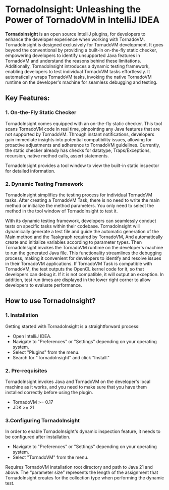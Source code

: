 # TornadoInsight: Unleashing the Power of TornadoVM in IntelliJ IDEA

**TornadoInsight** is an open source IntelliJ plugins, 
for developers to enhance the developer experience 
when working with TornadoVM. TornadoInsight is designed 
exclusively for TornadoVM development. It goes beyond 
the conventional by providing a built-in on-the-fly static 
checker, empowering developers to identify unsupported 
Java features in TornadoVM and understand the reasons behind
these limitations. Additionally, TornadoInsight introduces a 
dynamic testing framework, enabling developers to test individual
TornadoVM tasks effortlessly. It automatically wraps TornadoVM tasks, 
invoking the native TornadoVM runtime on the developer's machine
for seamless debugging and testing. 

## Key Features:
### 1. On-the-Fly Static Checker
TornadoInsight comes equipped with an on-the-fly static checker. 
This tool scans TornadoVM code in real time, pinpointing any 
Java features that are not supported by TornadoVM. Through 
instant notifications, developers gain immediate insights into 
potential compatibility issues, allowing for proactive adjustments 
and adherence to TornadoVM guidelines. Currently, the static checker 
already has checks for datatype, Traps/Exceptions, recursion, native
method calls, assert statements. 

TornadoInsight provides a tool window to view the built-in 
static inspector for detailed information.

### 2. Dynamic Testing Framework
TornadoInsight simplifies the testing process for individual TornadoVM tasks. 
After creating a TornadoVM Task, there is no need to write the main method
or initialize the method parameters. You only need to select the method in 
the tool window of TornadoInsight to test it. 

With its dynamic testing framework, developers can seamlessly conduct tests on
specific tasks within their codebase. TornadoInsight will dynamically generate a
test file and guide the automatic generation of the Main method and the 
Taskgraph required by TornadoVM, And automatically create and initialize 
variables according to parameter types. Then TornadoInsight invokes the 
TornadoVM runtime on the developer's machine to run the generated Java file.
This functionality streamlines the debugging process, making it convenient 
for developers to identify and resolve issues in their TornadoVM applications.
If TornadoVM Task is compatible with TornadoVM, the test outputs the OpenCL
kernel code for it, so that developers can debug it. If it is not compatible, 
it will output an exception. In addition, test run times are displayed in 
the lower right corner to allow developers to evaluate performance.

## How to use TornadoInsight?
### 1. Installation

Getting started with TornadoInsight is a straightforward process:

- Open IntelliJ IDEA.
- Navigate to "Preferences" or "Settings" depending on your operating system.
- Select "Plugins" from the menu.
- Search for "TornadoInsight" and click "Install."

### 2. Pre-requisites
TornadoInsight invokes Java and TornadoVM on the developer's local machine as it works, and you need to make sure that you have them installed correctly before using the plugin.
- TornadoVM >= 0.17
- JDK >= 21

### 3.Configuring TornadoInsight
In order to enable TornadoInsight's dynamic inspection feature, it needs to be configured after installation.
- Navigate to "Preferences" or "Settings" depending on your operating system.
- Select "TornadoVM" from the menu.

Requires TornadoVM installation root directory and path to Java 21 
and above. The “parameter size” represents the length of the assignment
that TornadoInsight creates for the collection type when performing the
dynamic test.


